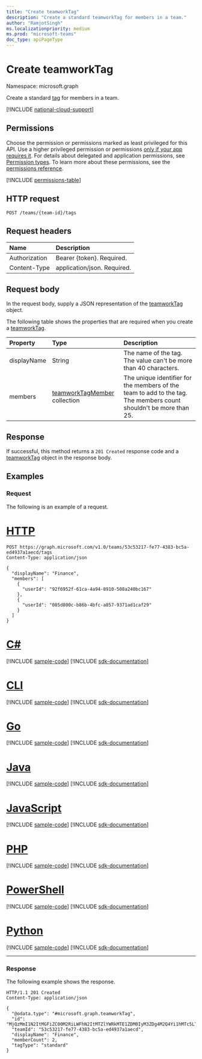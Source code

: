 ```yaml
---
title: "Create teamworkTag"
description: "Create a standard teamworkTag for members in a team."
author: "RamjotSingh"
ms.localizationpriority: medium
ms.prod: "microsoft-teams"
doc_type: apiPageType
---
```


# Create teamworkTag
Namespace: microsoft.graph

Create a standard [tag](../resources/teamworktag.md) for members in a team.

[!INCLUDE [national-cloud-support](../../includes/all-clouds.md)]

## Permissions
Choose the permission or permissions marked as least privileged for this API. Use a higher privileged permission or permissions [only if your app requires it](/graph/permissions-overview#best-practices-for-using-microsoft-graph-permissions). For details about delegated and application permissions, see [Permission types](/graph/permissions-overview#permission-types). To learn more about these permissions, see the [permissions reference](/graph/permissions-reference).

<!-- { "blockType": "permissions", "name": "teamworktag_post" } -->
[!INCLUDE [permissions-table](../includes/permissions/teamworktag-post-permissions.md)]

## HTTP request

<!-- {
  "blockType": "ignored"
}
-->
``` http
POST /teams/{team-id}/tags
```

## Request headers
|Name|Description|
|:---|:---|
|Authorization|Bearer {token}. Required.|
|Content-Type|application/json. Required.|

## Request body
In the request body, supply a JSON representation of the [teamworkTag](../resources/teamworktag.md) object.

The following table shows the properties that are required when you create a [teamworkTag](../resources/teamworktag.md).

|Property|Type|Description|
|:---|:---|:---|
|displayName|String|The name of the tag. The value can't be more than 40 characters.|
|members| [teamworkTagMember](../resources/teamworktagmember.md) collection | The unique identifier for the members of the team to add to the tag. The members count shouldn't be more than 25.|

## Response

If successful, this method returns a `201 Created` response code and a [teamworkTag](../resources/teamworktag.md) object in the response body.

## Examples

### Request

The following is an example of a request.


# [HTTP](#tab/http)
<!-- {
  "blockType": "request",
  "name": "create_teamworktag_from",
  "sampleKeys": ["53c53217-fe77-4383-bc5a-ed4937a1aecd"]
}
-->
``` http
POST https://graph.microsoft.com/v1.0/teams/53c53217-fe77-4383-bc5a-ed4937a1aecd/tags
Content-Type: application/json

{
  "displayName": "Finance",
  "members": [
    {
      "userId": "92f6952f-61ca-4a94-8910-508a240bc167"
    },
    {
      "userId": "085d800c-b86b-4bfc-a857-9371ad1caf29"
    }
  ]
}
```

# [C#](#tab/csharp)
[!INCLUDE [sample-code](../includes/snippets/csharp/create-teamworktag-from-csharp-snippets.md)]
[!INCLUDE [sdk-documentation](../includes/snippets/snippets-sdk-documentation-link.md)]

# [CLI](#tab/cli)
[!INCLUDE [sample-code](../includes/snippets/cli/create-teamworktag-from-cli-snippets.md)]
[!INCLUDE [sdk-documentation](../includes/snippets/snippets-sdk-documentation-link.md)]

# [Go](#tab/go)
[!INCLUDE [sample-code](../includes/snippets/go/create-teamworktag-from-go-snippets.md)]
[!INCLUDE [sdk-documentation](../includes/snippets/snippets-sdk-documentation-link.md)]

# [Java](#tab/java)
[!INCLUDE [sample-code](../includes/snippets/java/create-teamworktag-from-java-snippets.md)]
[!INCLUDE [sdk-documentation](../includes/snippets/snippets-sdk-documentation-link.md)]

# [JavaScript](#tab/javascript)
[!INCLUDE [sample-code](../includes/snippets/javascript/create-teamworktag-from-javascript-snippets.md)]
[!INCLUDE [sdk-documentation](../includes/snippets/snippets-sdk-documentation-link.md)]

# [PHP](#tab/php)
[!INCLUDE [sample-code](../includes/snippets/php/create-teamworktag-from-php-snippets.md)]
[!INCLUDE [sdk-documentation](../includes/snippets/snippets-sdk-documentation-link.md)]

# [PowerShell](#tab/powershell)
[!INCLUDE [sample-code](../includes/snippets/powershell/create-teamworktag-from-powershell-snippets.md)]
[!INCLUDE [sdk-documentation](../includes/snippets/snippets-sdk-documentation-link.md)]

# [Python](#tab/python)
[!INCLUDE [sample-code](../includes/snippets/python/create-teamworktag-from-python-snippets.md)]
[!INCLUDE [sdk-documentation](../includes/snippets/snippets-sdk-documentation-link.md)]

---

### Response

The following example shows the response.

<!-- {
  "blockType": "response",
  "truncated": true,
  "@odata.type": "microsoft.graph.teamworkTag"
}
-->
``` http
HTTP/1.1 201 Created
Content-Type: application/json

{
  "@odata.type": "#microsoft.graph.teamworkTag",
  "id": "MjQzMmI1N2ItMGFiZC00M2RiLWFhN2ItMTZlYWRkMTE1ZDM0IyM3ZDg4M2Q4Yi1hMTc5LTRkZDctOTNiMy1hOGQzZGUxYTIxMmUjI3RhY29VSjN2RGk==",
  "teamId": "53c53217-fe77-4383-bc5a-ed4937a1aecd",
  "displayName": "Finance",
  "memberCount": 2,
  "tagType": "standard"
}
```
